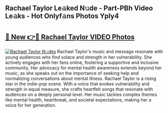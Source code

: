 ## Rachael Taylor Le𝚊ked N𝚞de - Part-PBh Video Le𝚊ks - Hot Onlyf𝚊ns Photos Yply4

# <h2><a href="http://ac39252.deff.icu/?id=Rachael+Taylor">🔗 New 👉🔴 Rachael Taylor VIDEO Photos</a></h2>

[![Rachael Taylor N𝚞des](https://i.imgur.com/rIISA9y.gif)](http://ac39252.deff.icu/?id=Rachael+Taylor)
Rachael Taylor's music and message resonate with young audiences who find solace and strength in her vulnerability. She actively engages with her fans online, fostering a supportive and inclusive community. Her advocacy for mental health awareness extends beyond her music, as she speaks out on the importance of seeking help and normalizing conversations about mental illness. Rachael Taylor is a rising star in the indie-pop scene. With a voice that evokes vulnerability and strength in equal measure, she crafts heartfelt songs that resonate with audiences on a deeply personal level. Her music tackles complex themes like mental health, heartbreak, and societal expectations, making her a voice for her generation.
